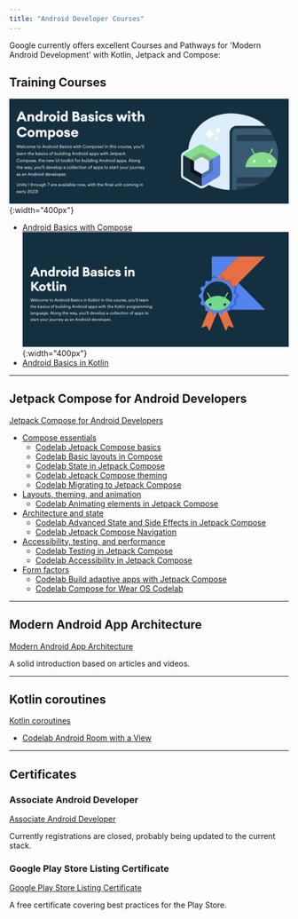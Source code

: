 ```yaml
---
title: "Android Developer Courses"
---
```


Google currently offers excellent Courses and Pathways for 'Modern Android Development' with Kotlin, Jetpack and Compose:

## Training Courses

![Screenshot Android Basics with Compose](/assets/img/courses/screenshot-android-basics-compose.png){:width="400px"}
- [Android Basics with Compose](/courses/android-basics-compose.html)
![Screenshot Android Basics in Kotlin](/assets/img/courses/screenshot-android-basics-kotlin.png){:width="400px"}
- [Android Basics in Kotlin](/courses/android-basics-kotlin.html)

---

## Jetpack Compose for Android Developers

[Jetpack Compose for Android Developers](https://developer.android.com/courses/jetpack-compose/course)

- [Compose essentials](https://developer.android.com/courses/pathways/jetpack-compose-for-android-developers-1)
  - [Codelab Jetpack Compose basics](https://developer.android.com/codelabs/jetpack-compose-basics)
  - [Codelab Basic layouts in Compose](https://developer.android.com/codelabs/jetpack-compose-layouts)
  - [Codelab State in Jetpack Compose](https://developer.android.com/codelabs/jetpack-compose-state)
  - [Codelab Jetpack Compose theming](https://developer.android.com/codelabs/jetpack-compose-theming)
  - [Codelab Migrating to Jetpack Compose](https://developer.android.com/codelabs/jetpack-compose-migration)
- [Layouts, theming, and animation](https://developer.android.com/courses/pathways/jetpack-compose-for-android-developers-2)
  - [Codelab Animating elements in Jetpack Compose](https://developer.android.com/codelabs/jetpack-compose-animation)
- [Architecture and state](https://developer.android.com/courses/pathways/jetpack-compose-for-android-developers-3)
  - [Codelab Advanced State and Side Effects in Jetpack Compose](https://developer.android.com/codelabs/jetpack-compose-advanced-state-side-effects)
  - [Codelab Jetpack Compose Navigation](https://developer.android.com/codelabs/jetpack-compose-navigation)
- [Accessibility, testing, and performance](https://developer.android.com/courses/pathways/jetpack-compose-for-android-developers-4)
  - [Codelab Testing in Jetpack Compose](https://developer.android.com/codelabs/jetpack-compose-testing)
  - [Codelab Accessibility in Jetpack Compose](https://developer.android.com/codelabs/jetpack-compose-accessibility)
- [Form factors](https://developer.android.com/courses/pathways/jetpack-compose-for-android-developers-5)
  - [Codelab Build adaptive apps with Jetpack Compose](https://codelabs.developers.google.com/jetpack-compose-adaptability)
  - [Codelab Compose for Wear OS Codelab](https://developer.android.com/codelabs/compose-for-wear-os)

---

## Modern Android App Architecture

[Modern Android App Architecture](https://developer.android.com/courses/pathways/android-architecture)

A solid introduction based on articles and videos.

---

## Kotlin coroutines

[Kotlin coroutines](https://developer.android.com/courses/pathways/android-coroutines)

- [Codelab Android Room with a View](https://developer.android.com/codelabs/android-room-with-a-view-kotlin)

---

## Certificates

### Associate Android Developer

[Associate Android Developer](https://developers.google.com/certification/associate-android-developer)

Currently registrations are closed, probably being updated to the current stack.

### Google Play Store Listing Certificate

[Google Play Store Listing Certificate](https://play.google.com/academy/certificate/)

A free certificate covering best practices for the Play Store.
